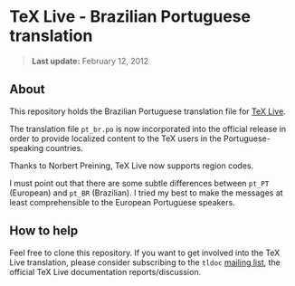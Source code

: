 # TeX Live - Brazilian Portuguese translation

> **Last update:** February 12, 2012

## About

This repository holds the Brazilian Portuguese translation file for [TeX Live](http://www.tug.org/texlive/).

The translation file `pt_br.po` is now incorporated into the official release in order to provide localized content to the TeX users in the Portuguese-speaking countries.

Thanks to Norbert Preining, TeX Live now supports region codes.

I must point out that there are some subtle differences between `pt_PT` (European) and `pt_BR` (Brazilian). I tried my best to make the messages at least comprehensible to the European Portuguese speakers.

## How to help

Feel free to clone this repository. If you want to get involved into the TeX Live translation, please consider subscribing to the `tldoc` [mailing list](http://tug.org/mailman/listinfo/tldoc), the official TeX Live documentation reports/discussion.
